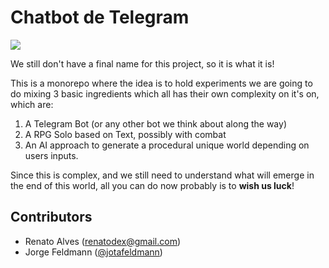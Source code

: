 # Chatbot de Telegram

![](https://user-images.githubusercontent.com/68507/177021679-9115463e-28b4-467f-aa62-4a3ee80ae4c7.png)

We still don't have a final name for this project, so it is what it is!

This is a monorepo where the idea is to hold experiments we are going to do mixing 3 basic ingredients which all has their own complexity on it's on, which are:

1. A Telegram Bot (or any other bot we think about along the way)
2. A RPG Solo based on Text, possibly with combat
3. An AI approach to generate a procedural unique world depending on users inputs.

Since this is complex, and we still need to understand what will emerge in the end of this world, all you can do now probably is to **wish us luck**!

## Contributors

- Renato Alves (renatodex@gmail.com)
- Jorge Feldmann ([@jotafeldmann](https://github.com/jotafeldmann))
